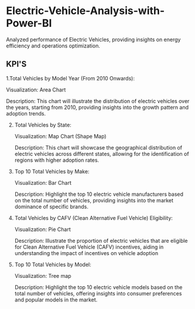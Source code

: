 # Electric-Vehicle-Analysis-with-Power-BI
Analyzed performance of Electric Vehicles, providing insights on energy efficiency and operations optimization.
## KPI'S

 1.Total Vehicles by Model Year (From 2010 Onwards):

  Visualization: Area Chart

  Description: This chart will illustrate the distribution of electric vehicles over the years, starting from 2010, providing insights into the growth pattern and adoption trends.

2. Total Vehicles by State:

   Visualization: Map Chart (Shape Map) 

   Description: This chart will showcase the geographical distribution of electric vehicles across different states, allowing for the identification of regions with higher adoption rates.

3. Top 10 Total Vehicles by Make:

   Visualization: Bar Chart 

   Description: Highlight the top 10 electric vehicle manufacturers based on the total number of vehicles, providing insights into the market dominance of specific brands.

4. Total Vehicles by CAFV (Clean Alternative Fuel Vehicle) Eligibility:

   Visualization: Pie Chart 

   Description: Illustrate the proportion of electric vehicles that are eligible for Clean Alternative Fuel Vehicle (CAFV) incentives, aiding in understanding the impact of incentives on vehicle adoption

5. Top 10 Total Vehicles by Model:

   Visualization: Tree map

   Description: Highlight the top 10 electric vehicle models based on the total number of vehicles, offering insights into consumer preferences and popular models in the market.
